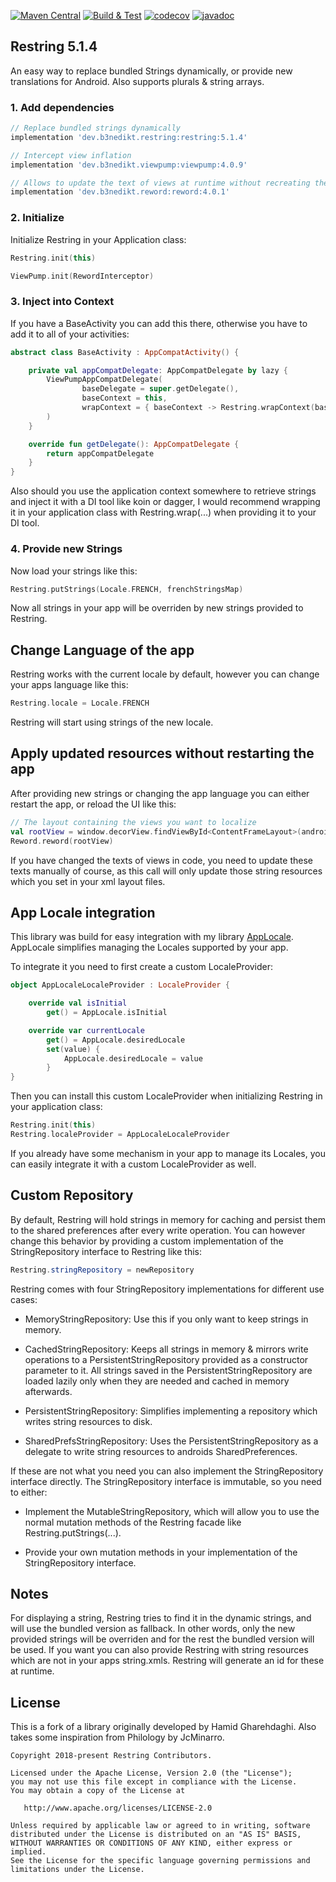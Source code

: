 [![Maven Central](https://maven-badges.herokuapp.com/maven-central/dev.b3nedikt.restring/restring/badge.svg)](https://maven-badges.herokuapp.com/maven-central/dev.b3nedikt.restring/restring)
[![Build & Test](https://github.com/B3nedikt/restring/actions/workflows/build-and-test.yaml/badge.svg)](https://github.com/B3nedikt/restring/actions/workflows/build-and-test.yaml)
[![codecov](https://codecov.io/gh/B3nedikt/restring/branch/master/graph/badge.svg)](https://codecov.io/gh/B3nedikt/restring)
[![javadoc](https://javadoc.io/badge2/dev.b3nedikt.restring/restring/javadoc.svg)](https://javadoc.io/doc/dev.b3nedikt.restring/restring)

## Restring 5.1.4

An easy way to replace bundled Strings dynamically, or provide new translations for Android. Also supports plurals & string arrays.

### 1. Add dependencies

```groovy
// Replace bundled strings dynamically
implementation 'dev.b3nedikt.restring:restring:5.1.4'

// Intercept view inflation
implementation 'dev.b3nedikt.viewpump:viewpump:4.0.9'

// Allows to update the text of views at runtime without recreating the activity
implementation 'dev.b3nedikt.reword:reword:4.0.1'
```

### 2. Initialize

Initialize Restring in your Application class:

```kotlin
Restring.init(this)

ViewPump.init(RewordInterceptor)
```

### 3. Inject into Context

If you have a BaseActivity you can add this there, otherwise you have to add it to all of your activities:

```kotlin
abstract class BaseActivity : AppCompatActivity() {

    private val appCompatDelegate: AppCompatDelegate by lazy {
        ViewPumpAppCompatDelegate(
                baseDelegate = super.getDelegate(),
                baseContext = this,
                wrapContext = { baseContext -> Restring.wrapContext(baseContext) }
        )
    }

    override fun getDelegate(): AppCompatDelegate {
        return appCompatDelegate
    }
}
```

Also should you use the application context somewhere to retrieve strings
and inject it with a DI tool like koin or dagger, I would recommend wrapping it in your
application class with Restring.wrap(...) when providing it to your DI tool.

### 4. Provide new Strings

Now load your strings like this:

```kotlin
Restring.putStrings(Locale.FRENCH, frenchStringsMap)
```

Now all strings in your app will be overriden by new strings provided to Restring.

## Change Language of the app

Restring works with the current locale by default, however you can change your apps language like this:

```kotlin
Restring.locale = Locale.FRENCH
```

Restring will start using strings of the new locale.

## Apply updated resources without restarting the app

After providing new strings or changing the app language you can either restart the app,
or reload the UI like this:

```kotlin
// The layout containing the views you want to localize
val rootView = window.decorView.findViewById<ContentFrameLayout>(android.R.id.content)
Reword.reword(rootView)
```

If you have changed the texts of views in code, you need to update these
texts manually of course, as this call will only update those string resources which
you set in your xml layout files.

## App Locale integration

This library was build for easy integration with my library [AppLocale](https://github.com/B3nedikt/AppLocale). AppLocale simplifies managing the Locales supported by your app.

To integrate it you need to first create a custom LocaleProvider:

```kotlin
object AppLocaleLocaleProvider : LocaleProvider {

    override val isInitial
        get() = AppLocale.isInitial

    override var currentLocale
        get() = AppLocale.desiredLocale
        set(value) {
            AppLocale.desiredLocale = value
        }
}
```

Then you can install this custom LocaleProvider when initializing Restring in your application class:

```kotlin
Restring.init(this)
Restring.localeProvider = AppLocaleLocaleProvider
```

If you already have some mechanism in your app to manage its Locales, you can easily integrate it with a custom LocaleProvider as well.

## Custom Repository

By default, Restring will hold strings in memory for caching and persist them to the shared preferences after every write operation.
You can however change this behavior by providing a custom implementation of the StringRepository interface to Restring like this:

```java
Restring.stringRepository = newRepository
```

Restring comes with four StringRepository implementations for different use cases:

- MemoryStringRepository: Use this if you only want to keep strings in memory.

- CachedStringRepository: Keeps all strings in memory & mirrors write operations to a PersistentStringRepository
  provided as a constructor parameter to it. All strings saved in the PersistentStringRepository are loaded lazily only
  when they are needed and cached in memory afterwards.

- PersistentStringRepository: Simplifies implementing a repository which writes string resources to disk.

- SharedPrefsStringRepository: Uses the PersistentStringRepository as a delegate to write string resources to
  androids SharedPreferences.

If these are not what you need you can also implement the StringRepository interface directly. The StringRepository interface is immutable, so you need to either:

- Implement the MutableStringRepository, which will allow you to use the normal mutation methods of the Restring facade like Restring.putStrings(...).

- Provide your own mutation methods in your implementation of the StringRepository interface.

## Notes

For displaying a string, Restring tries to find it in the dynamic strings, and will use the bundled version as fallback.
In other words, only the new provided strings will be overriden and for the rest the bundled version will be used.
If you want you can also provide Restring with string resources which are not in your apps string.xmls. Restring
will generate an id for these at runtime.

## License

This is a fork of a library originally developed by Hamid Gharehdaghi.
Also takes some inspiration from Philology by JcMinarro.

```
Copyright 2018-present Restring Contributors.

Licensed under the Apache License, Version 2.0 (the "License");
you may not use this file except in compliance with the License.
You may obtain a copy of the License at

   http://www.apache.org/licenses/LICENSE-2.0

Unless required by applicable law or agreed to in writing, software
distributed under the License is distributed on an "AS IS" BASIS,
WITHOUT WARRANTIES OR CONDITIONS OF ANY KIND, either express or implied.
See the License for the specific language governing permissions and
limitations under the License.
```
